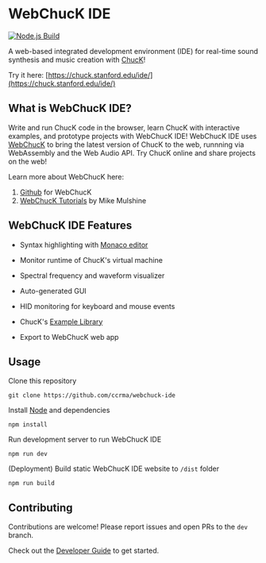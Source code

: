# WebChucK IDE

[![Node.js Build](https://github.com/ccrma/webchuck-ide/actions/workflows/node.js.yml/badge.svg)](https://github.com/ccrma/webchuck-ide/actions/workflows/node.js.yml)

A web-based integrated development environment (IDE) for real-time sound synthesis and music creation with [ChucK](https://chuck.stanford.edu)!

Try it here: [https://chuck.stanford.edu/ide/](https://chuck.stanford.edu/ide/)

## What is WebChucK IDE?

Write and run ChucK code in the browser, learn ChucK with interactive examples, and prototype projects with WebChucK IDE! 
WebChucK IDE uses [WebChucK](https://chuck.stanford.edu/webchuck) to bring the latest version of ChucK to the web, runnning via WebAssembly and the Web Audio API. Try ChucK online and share  projects on the web!

Learn more about WebChucK here:

1. [Github](https://github.com/ccrma/webchuck) for WebChucK 
2. [WebChucK Tutorials](https://chuck.stanford.edu/webchuck/tutorial) by Mike Mulshine

## WebChucK IDE Features

- Syntax highlighting with [Monaco editor](https://github.com/microsoft/monaco-editor)

- Monitor runtime of ChucK's virtual machine

- Spectral frequency and waveform visualizer

- Auto-generated GUI

- HID monitoring for keyboard and mouse events

- ChucK's [Example Library](https://chuck.stanford.edu/doc/examples/)

- Export to WebChucK web app

## Usage

Clone this repository 

```
git clone https://github.com/ccrma/webchuck-ide
```

Install [Node](https://nodejs.org/en/download) and dependencies

```
npm install
```

Run development server to run WebChucK IDE

```
npm run dev
```

(Deployment) Build static WebChucK IDE website to `/dist` folder

```
npm run build
```

## Contributing

Contributions are welcome! Please report issues and open PRs to the `dev` branch.

Check out the [Developer Guide](./DEVELOPER_GUIDE.md) to get started.